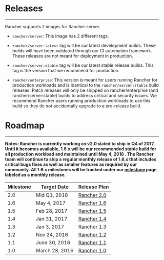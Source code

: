 # Releases
---
Rancher supports 2 images for Rancher server. 

* `rancher/server`: This image has 2 different tags. 
 * `rancher/server:latest` tag will be our latest development builds. These builds will have been validated through our CI automation framework. These releases are not meant for deployment in production.
 * `rancher/server:stable` tag will be our latest stable release builds. This tag is the version that we recommend for production.  
  

* `rancher/enterprise`: This version is meant for users running Rancher for production workloads and is identical to the `rancher/server:stable` build releases.  Patch releases will only be shipped on rancher/enterprise (and rancher/server:stable) builds to address critical and security issues.  We recommend Rancher users running production workloads to use this build so they do not accidentally upgrade to a pre-release build.

# Roadmap
---
**Notes: Rancher is currently working on v2.0 slated to ship in Q4 of 2017.  Until it becomes available, 1.6.x will be our recommended stable build for all production workload and maintained until May 4, 2018 .  The Rancher team will continue to ship a regular monthly release of 1.6.x that includes critical bugs fixes as well as smaller features as required by our community.  All 1.6.x milestones will be tracked under our [milestone](https://github.com/rancher/rancher/milestones) page labeled as a monthly release.**

Milestone |  Target Date | Release Plan |
---|---|---
2.0 | Mid Q1, 2018 | [Rancher 2.0](https://github.com/rancher/rancher/wiki/Rancher-2.0)
1.6 | May 4, 2017 | [Rancher 1.6](https://github.com/rancher/rancher/wiki/Rancher-1.6)
1.5 | Feb 28, 2017 | [Rancher 1.5](https://github.com/rancher/rancher/wiki/Rancher-1.5)
1.4 | Jan 31, 2017 | [Rancher 1.4](https://github.com/rancher/rancher/wiki/Rancher-1.4)
1.3 | Jan 3, 2017 | [Rancher 1.3](https://github.com/rancher/rancher/wiki/Rancher-1.3)
1.2 | Nov 24, 2016 | [Rancher 1.2](https://github.com/rancher/rancher/wiki/Rancher-1.2)
1.1 | June 30, 2016 | [Rancher 1.1](https://github.com/rancher/rancher/wiki/Rancher-1.1)
1.0 | March 28, 2016 | [Rancher 1.0](https://github.com/rancher/rancher/wiki/Rancher-1.0)
